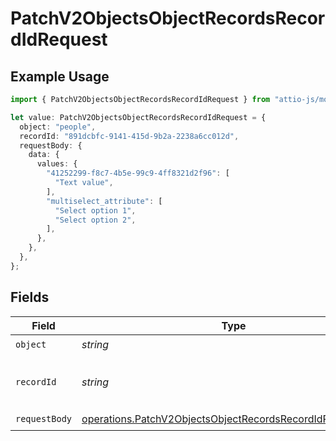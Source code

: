 # PatchV2ObjectsObjectRecordsRecordIdRequest

## Example Usage

```typescript
import { PatchV2ObjectsObjectRecordsRecordIdRequest } from "attio-js/models/operations";

let value: PatchV2ObjectsObjectRecordsRecordIdRequest = {
  object: "people",
  recordId: "891dcbfc-9141-415d-9b2a-2238a6cc012d",
  requestBody: {
    data: {
      values: {
        "41252299-f8c7-4b5e-99c9-4ff8321d2f96": [
          "Text value",
        ],
        "multiselect_attribute": [
          "Select option 1",
          "Select option 2",
        ],
      },
    },
  },
};
```

## Fields

| Field                                                                                                                                  | Type                                                                                                                                   | Required                                                                                                                               | Description                                                                                                                            | Example                                                                                                                                |
| -------------------------------------------------------------------------------------------------------------------------------------- | -------------------------------------------------------------------------------------------------------------------------------------- | -------------------------------------------------------------------------------------------------------------------------------------- | -------------------------------------------------------------------------------------------------------------------------------------- | -------------------------------------------------------------------------------------------------------------------------------------- |
| `object`                                                                                                                               | *string*                                                                                                                               | :heavy_check_mark:                                                                                                                     | N/A                                                                                                                                    | people                                                                                                                                 |
| `recordId`                                                                                                                             | *string*                                                                                                                               | :heavy_check_mark:                                                                                                                     | N/A                                                                                                                                    | 891dcbfc-9141-415d-9b2a-2238a6cc012d                                                                                                   |
| `requestBody`                                                                                                                          | [operations.PatchV2ObjectsObjectRecordsRecordIdRequestBody](../../models/operations/patchv2objectsobjectrecordsrecordidrequestbody.md) | :heavy_check_mark:                                                                                                                     | N/A                                                                                                                                    |                                                                                                                                        |